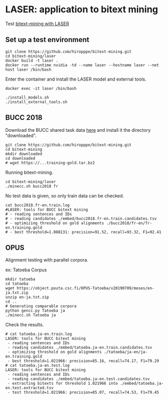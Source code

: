 # LASER: application to bitext mining
Test [bitext-mining with LASER](https://github.com/facebookresearch/LASER/tree/master/tasks/bucc)

## Set up a test environment
```
git clone https://github.com/hiropppe/bitext-mining.git
cd bitext-mining/laser
docker build -t laser .
docker run --runtime nvidia -td --name laser --hostname laser --net host laser /bin/bash
```

Enter the container and install the LASER model and external tools.  
```
docker exec -it laser /bin/bash
```
```
./install_models.sh
./install_external_tools.sh
```

## BUCC 2018
Download the BUCC shared task data [here](https://comparable.limsi.fr/bucc2017/cgi-bin/download-data-2018.cgi) and install it the directory "downloaded".   
```
git clone https://github.com/hiropppe/bitext-mining.git
cd bitext-mining
mkdir downloaded
cd downloaded
# wget https://...training-gold.tar.bz2
```

Running bitext-mining.
```
cd bitext-mining/laser
./minecc.sh bucc2018 fr
```

No test data is given, so only train data can be checked.
```
cat bucc2018.fr-en.train.log
#LASER: tools for BUCC bitext mining
# - reading sentences and IDs
# - reading candidates ./embed/bucc2018.fr-en.train.candidates.tsv
# - optimizing threshold on gold alignments ./bucc2018/fr-en/fr-en.training.gold
# - best threshold=1.088131: precision=91.52, recall=93.32, F1=92.41
```

## OPUS
Alignment testing with parallel corpora.  

ex: Tatoeba Corpus
```
mkdir tatoeba
cd tatoeba
wget https://object.pouta.csc.fi/OPUS-Tatoeba/v20190709/moses/en-ja.txt.zip
unzip en-ja.txt.zip
cd ..
# Generating comparable corpora
python gencc.py Tatoeba ja
./minecc.sh Tatoeba ja
```

Check the results.
```
# cat tatoeba.ja-en.train.log
LASER: tools for BUCC bitext mining
 - reading sentences and IDs
 - reading candidates ./embed/tatoeba.ja-en.train.candidates.tsv
 - optimizing threshold on gold alignments ./tatoeba/ja-en/ja-en.training.gold
 - best threshold=1.021966: precision=85.16, recall=74.17, F1=79.29
# cat tatoeba.ja-en.test.log
LASER: tools for BUCC bitext mining
 - reading sentences and IDs
 - reading candidates ./embed/tatoeba.ja-en.test.candidates.tsv
 - extracting bitexts for threshold 1.021966 into ./embed/tatoeba.ja-en.test.extracted.tsv
 - test threshold=1.021966: precision=85.07, recall=74.53, F1=79.45
